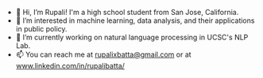 - 👋 Hi, I’m Rupali! I'm a high school student from San Jose, California.
- 👀 I’m interested in machine learning, data analysis, and their applications in public policy.
- 🌱 I’m currently working on natural language processing in UCSC's NLP Lab.
- 📫 You can reach me at rupalixbatta@gmail.com or at www.linkedin.com/in/rupalibatta/

